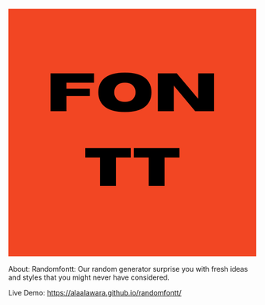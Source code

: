 ![image_alt](https://github.com/Alaalawara/randomfontt/blob/1be37ecf3e62ea6433cb89a9dd10633709ca00f0/public/favicon.png)

About:
Randomfontt: Our random generator surprise you with fresh ideas and styles that you might never have considered.

Live Demo: https://alaalawara.github.io/randomfontt/
